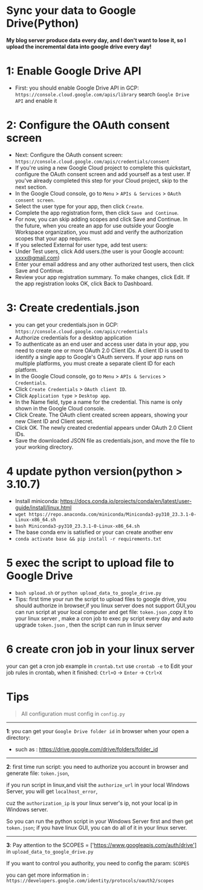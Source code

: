 # Sync your data to Google Drive(Python)

**My blog server produce data every day, and I don't want to lose it, so I upload the incremental data into google drive every day!**

# 1: Enable Google Drive API
* First: you should enable Google Drive API in GCP: `https://console.cloud.google.com/apis/library`
  search `Google Drive API` and enable it

# 2: Configure the OAuth consent screen
* Next: Configure the OAuth consent screen: `https://console.cloud.google.com/apis/credentials/consent`
* If you're using a new Google Cloud project to complete this quickstart, configure the OAuth consent screen and add yourself as a test user. If you've already completed this step for your Cloud project, skip to the next section.
* In the Google Cloud console, go to `Menu`  > `APIs & Services` > `OAuth consent screen`.
* Select the user type for your app, then click `Create`.
* Complete the app registration form, then click `Save and Continue`.
* For now, you can skip adding scopes and click Save and Continue. In the future, when you create an app for use outside your Google Workspace organization, you must add and verify the authorization scopes that your app requires.
* If you selected External for user type, add test users:
* Under Test users, click Add users.(the user is your Google account: xxxx@gmail.com)
* Enter your email address and any other authorized test users, then click Save and Continue.
* Review your app registration summary. To make changes, click Edit. If the app registration looks OK, click Back to Dashboard.

# 3: Create credentials.json
* you can get your credentials.json in GCP: `https://console.cloud.google.com/apis/credentials`
* Authorize credentials for a desktop application
* To authenticate as an end user and access user data in your app, you need to create one or more OAuth 2.0 Client IDs. A client ID is used to identify a single app to Google's OAuth servers. If your app runs on multiple platforms, you must create a separate client ID for each platform.
* In the Google Cloud console, go to `Menu` > `APIs & Services` > `Credentials`.
* Click `Create Credentials` > `OAuth client ID`.
* Click `Application type` > `Desktop app`.
* In the Name field, type a name for the credential. This name is only shown in the Google Cloud console.
* Click Create. The OAuth client created screen appears, showing your new Client ID and Client secret.
* Click OK. The newly created credential appears under OAuth 2.0 Client IDs.
* Save the downloaded JSON file as credentials.json, and move the file to your working directory.

# 4 update python version(python > 3.10.7)
* Install miniconda: https://docs.conda.io/projects/conda/en/latest/user-guide/install/linux.html
* `wget https://repo.anaconda.com/miniconda/Miniconda3-py310_23.3.1-0-Linux-x86_64.sh`
* `bash Miniconda3-py310_23.3.1-0-Linux-x86_64.sh`
* The base conda env is satisfied or your can create another env
* `conda activate base && pip install -r requirements.txt`

# 5 exec the script to upload file to Google Drive
* `bash upload.sh` or `python upload_data_to_google_drive.py`
* Tips: first time your run the script to upload files to google drive, you should authorize in browser,if you linux server does not support GUI,you can run script at your local computer and get file: `token.json` ,copy it to your linux server , make a cron job to exec py script every day and auto upgrade `token.json` , then the script can run in linux server

# 6 create cron job in your linux server
your can get a cron job example in `crontab.txt`
use `crontab -e` to Edit your job rules in crontab, when it finished: `Ctrl+O` -> `Enter` -> `Ctrl+X`




# Tips
> All configuration must config in `config.py`

--------------------------------------------------------------------------------------
**1**: you can get your `Google Drive folder id` in browser when your open a directory:
  * such as : https://drive.google.com/drive/folders/folder_id


--------------------------------------------------------------------------------------
**2**: first time run script: you need to authorize you account in browser and generate file: `token.json`, 

if you run script in linux,and visit the `authorize_url` in your local Windows Server, you will get `localhost_error`, 

cuz the `authorization_ip` is your linux server's ip, not your local ip in Windows server. 

So you can run the python script in your Windows Server first and then get `token.json`; if you have linux GUI, you can do all of it in your linux server.


--------------------------------------------------------------------------------------
**3**: Pay attention to the SCOPES = ['https://www.googleapis.com/auth/drive'] in `upload_data_to_google_drive.py`

If you want to control you authority, you need to config the param: `SCOPES`

you can get more information in : `https://developers.google.com/identity/protocols/oauth2/scopes`





